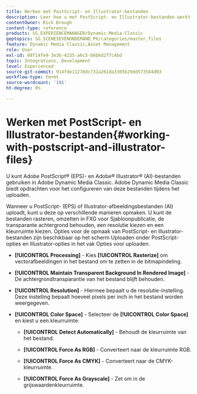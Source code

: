 ```yaml
---
title: Werken met PostScript- en Illustrator-bestanden
description: Leer hoe u met PostScript- en Illustrator-bestanden werkt in Adobe Dynamic Media Classic.
contentOwner: Rick Brough
content-type: reference
products: SG_EXPERIENCEMANAGER/Dynamic-Media-Classic
geptopics: SG_SCENESEVENONDEMAND_PK/categories/master_files
feature: Dynamic Media Classic,Asset Management
role: User
exl-id: 08f14fe9-3e3b-4235-a6c5-b6b6d2ffc4bd
topic: Integrations, Development
level: Experienced
source-git-commit: 914fde11270dc731a261da3305b29dd573584d93
workflow-type: tm+mt
source-wordcount: '191'
ht-degree: 0%

---
```


# Werken met PostScript- en Illustrator-bestanden{#working-with-postscript-and-illustrator-files}

U kunt Adobe PostScript® (EPS)- en Adobe® Illustrator® (AI)-bestanden gebruiken in Adobe Dynamic Media Classic. Adobe Dynamic Media Classic biedt opdrachten voor het configureren van deze bestanden tijdens het uploaden.

Wanneer u PostScript- (EPS) of Illustrator-afbeeldingsbestanden (AI) uploadt, kunt u deze op verschillende manieren opmaken. U kunt de bestanden rasteren, omzetten in FXG voor Sjabloonpublicatie, de transparante achtergrond behouden, een resolutie kiezen en een kleurruimte kiezen. Opties voor de opmaak van PostScript- en Illustrator-bestanden zijn beschikbaar op het scherm Uploaden onder PostScript-opties en Illustrator-opties in het vak Opties voor uploaden.

* **[!UICONTROL Processing]** - Kies **[!UICONTROL Rasterize]** om vectorafbeeldingen in het bestand om te zetten in de bitmapindeling.

* **[!UICONTROL Maintain Transparent Background In Rendered Image]** - De achtergrondtransparantie van het bestand blijft behouden.

* **[!UICONTROL Resolution]** - Hiermee bepaalt u de resolutie-instelling. Deze instelling bepaalt hoeveel pixels per inch in het bestand worden weergegeven.

* **[!UICONTROL Color Space]** - Selecteer de **[!UICONTROL Color Space]** en kiest u een kleurruimte:

   * **[!UICONTROL Detect Automatically]** - Behoudt de kleurruimte van het bestand.

   * **[!UICONTROL Force As RGB]** - Converteert naar de kleurruimte RGB.

   * **[!UICONTROL Force As CMYK]** - Converteert naar de CMYK-kleurruimte.

   * **[!UICONTROL Force As Grayscale]** - Zet om in de grijswaardenkleurruimte.
